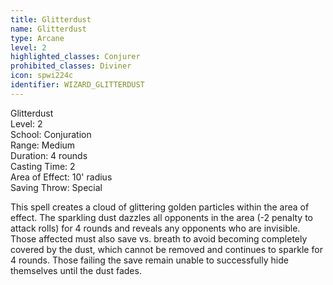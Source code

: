 ```yaml
---
title: Glitterdust
name: Glitterdust
type: Arcane
level: 2
highlighted_classes: Conjurer
prohibited_classes: Diviner
icon: spwi224c
identifier: WIZARD_GLITTERDUST
---
```

Glitterdust  
Level: 2  
School: Conjuration  
Range: Medium  
Duration: 4 rounds  
Casting Time: 2  
Area of Effect: 10' radius  
Saving Throw: Special  
  
This spell creates a cloud of glittering golden particles within the area of effect. The sparkling dust dazzles all opponents in the area (-2 penalty to attack rolls) for 4 rounds and reveals any opponents who are invisible. Those affected must also save vs. breath to avoid becoming completely covered by the dust, which cannot be removed and continues to sparkle for 4 rounds. Those failing the save remain unable to successfully hide themselves until the dust fades.  
